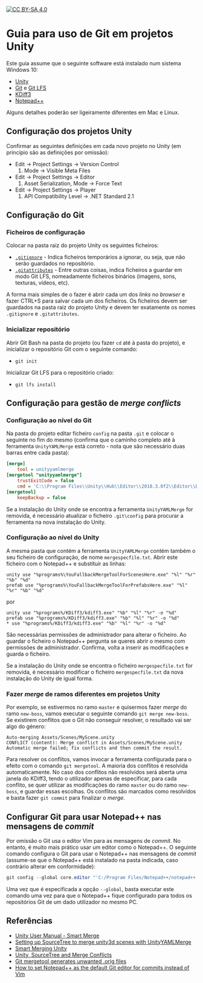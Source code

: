 <!--
Guia para uso de Git em projetos Unity (c) by Nuno Fachada and contributors

Guia para uso de Git em projetos Unity is licensed under a
Creative Commons Attribution-ShareAlike 4.0 International Public License.

You should have received a copy of the license along with this
work. If not, see <https://creativecommons.org/licenses/by-sa/4.0/>.
-->

[![CC BY-SA 4.0](https://licensebuttons.net/l/by-sa/4.0/88x31.png)](http://creativecommons.org/licenses/by-sa/4.0/)

# Guia para uso de Git em projetos Unity

Este guia assume que o seguinte software está instalado num sistema Windows 10:

* [Unity](https://unity3d.com/)
* [Git](https://git-scm.com/) e [Git LFS](https://git-lfs.github.com/)
* [KDiff3](http://kdiff3.sourceforge.net/)
* [Notepad++](https://notepad-plus-plus.org/)

Alguns detalhes poderão ser ligeiramente diferentes em Mac e Linux.

## Configuração dos projetos Unity

Confirmar as seguintes definições em cada novo projeto no Unity (em princípio
são as definições por omissão):

* Edit &#8594; Project Settings &#8594; Version Control
  1. Mode &#8594; Visible Meta Files
* Edit &#8594; Project Settings &#8594; Editor
  1. Asset Serialization, Mode &#8594; Force Text
* Edit &#8594; Project Settings &#8594; Player
  1. API Compatibility Level &#8594; .NET Standard 2.1

## Configuração do Git

### Ficheiros de configuração

Colocar na pasta raiz do projeto Unity os seguintes ficheiros:

* [`.gitignore`](.gitignore) -
  Indica ficheiros temporários a ignorar, ou seja, que não serão guardados
  no repositório.
* [`.gitattributes`](.gitattributes) -
  Entre outras coisas, indica ficheiros a guardar em modo Git LFS,
  nomeadamente ficheiros binários (imagens, sons, texturas, vídeos, etc).

A forma mais simples de o fazer é abrir cada um dos *links* no *browser* e
fazer CTRL+S para salvar cada um dos ficheiros. Os ficheiros devem ser
guardados na pasta raiz do projeto Unity e devem ter exatamente os nomes
`.gitignore` e `.gitattributes`.

### Inicializar repositório

Abrir Git Bash na pasta do projeto (ou fazer `cd` até à pasta do projeto), e
inicializar o repositório Git com o seguinte comando:

* `git init`

Inicializar Git LFS para o repositório criado:

* `git lfs install`

## Configuração para gestão de *merge conflicts*

### Configuração ao nível do Git

Na pasta do projeto editar ficheiro `config` na pasta `.git` e colocar o
seguinte no fim do mesmo (confirma que o caminho completo até à ferramenta
`UnityYAMLMerge` está correto - nota que são necessário duas barras entre
cada pasta):

```ini
[merge]
	tool = unityyamlmerge
[mergetool "unityyamlmerge"]
	trustExitCode = false
	cmd = 'C:\\Program Files\\Unity\\Hub\\Editor\\2018.3.0f2\\Editor\\Data\\Tools\\UnityYAMLMerge.exe' merge -p "$BASE" "$REMOTE" "$LOCAL" "$MERGED"
[mergetool]
	keepBackup = false
```

Se a instalação do Unity onde se encontra a ferramenta `UnityYAMLMerge` for
removida, é necessário atualizar o ficheiro `.git\config` para procurar a
ferramenta na nova instalação do Unity.

### Configuração ao nível do Unity

A mesma pasta que contém a ferramenta `UnityYAMLMerge` contém também o seu
ficheiro de configuração, de nome `mergespecfile.txt`. Abrir este ficheiro com
o Notepad++ e substituir as linhas:

```text
unity use "%programs%\YouFallbackMergeToolForScenesHere.exe" "%l" "%r" "%b" "%d"
prefab use "%programs%\YouFallbackMergeToolForPrefabsHere.exe" "%l" "%r" "%b" "%d"
```

por

```text
unity use "%programs%/KDiff3/kdiff3.exe" "%b" "%l" "%r" -o "%d"
prefab use "%programs%/KDiff3/kdiff3.exe" "%b" "%l" "%r" -o "%d"
* use "%programs%/KDiff3/kdiff3.exe" "%b" "%l" "%r" -o "%d"
```

São necessárias permissões de administrador para alterar o ficheiro. Ao guardar
o ficheiro o Notepad++ pergunta se queres abrir o mesmo com permissões de
administrador. Confirma, volta a inserir as modificações e guarda o ficheiro.

Se a instalação do Unity onde se encontra o ficheiro `mergespecfile.txt` for
removida, é necessário modificar o ficheiro `mergespecfile.txt` da nova
instalação do Unity de igual forma.

### Fazer *merge* de ramos diferentes em projetos Unity

Por exemplo, se estivermos no ramo `master` e quisermos fazer *merge* do ramo
`new-boss`, vamos executar o seguinte comando `git merge new-boss`. Se
existirem conflitos que o Git não conseguir resolver, o resultado vai ser algo
do género:

```text
Auto-merging Assets/Scenes/MyScene.unity
CONFLICT (content): Merge conflict in Assets/Scenes/MyScene.unity
Automatic merge failed; fix conflicts and then commit the result.
```

Para resolver os conflitos, vamos invocar a ferramenta configurada para o
efeito com o comando `git mergetool`. A maioria dos conflitos é resolvida
automaticamente. No caso dos conflitos não resolvidos será aberta uma janela do
KDiff3, tendo o utilizador apenas de especificar, para cada conflito, se quer
utilizar as modificações do ramo `master` ou do ramo `new-boss`, e guardar
essas escolhas. Os conflitos são marcados como resolvidos e basta fazer
`git commit` para finalizar o *merge*.

## Configurar Git para usar Notepad++ nas mensagens de *commit*

Por omissão o Git usa o editor Vim para as mensagens de *commit*. No entanto, é
muito mais prático usar um editor como o Notepad++. O seguinte comando
configura o Git para usar o Notepad++ nas mensagens de *commit* (assume-se que
o Notepad++ está instalado na pasta indicada, caso contrário alterar em
conformidade):

```powershell
git config --global core.editor "'C:/Program Files/Notepad++/notepad++.exe' -multiInst -notabbar -nosession -noPlugin"
```

Uma vez que é especificada a opção `--global`, basta executar este comando uma
vez para que o Notepad++ fique configurado para todos os repositórios Git de um
dado utilizador no mesmo PC.

## Referências

* [Unity User Manual - Smart Merge](https://docs.unity3d.com/Manual/SmartMerge.html)
* [Setting up SourceTree to merge unity3d scenes with UnityYAMLMerge](https://stackoverflow.com/questions/36566436/setting-up-sourcetree-to-merge-unity3d-scenes-with-unityyamlmerge/45738772)
* [Smart Merging Unity](https://gist.github.com/diego-augusto/876bd825730755a4d969d5e436464858)
* [Unity, SourceTree and Merge Conflicts](https://www.youtube.com/watch?v=EQB-N-ClO9g)
* [Git mergetool generates unwanted .orig files](https://stackoverflow.com/questions/1251681/git-mergetool-generates-unwanted-orig-files)
* [How to set Notepad++ as the default Git editor for commits instead of Vim](https://www.theserverside.com/blog/Coffee-Talk-Java-News-Stories-and-Opinions/How-to-set-Notepad-as-the-default-Git-editor-for-commits-instead-of-Vim)
